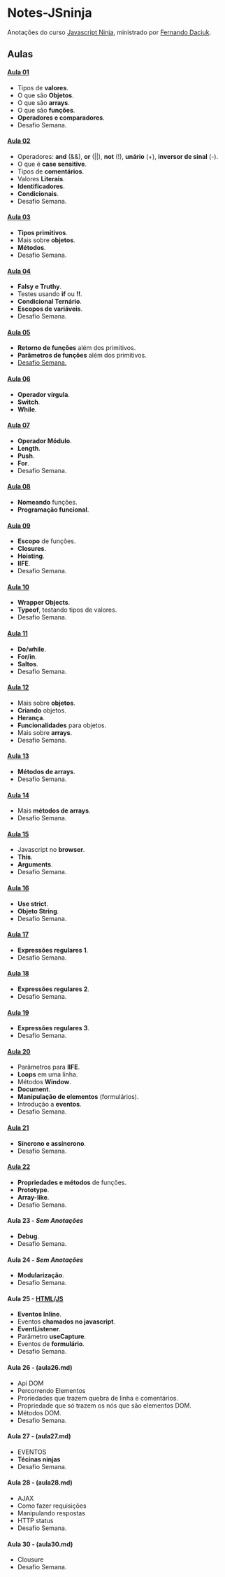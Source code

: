 # Notes-JSninja
Anotações do curso [Javascript Ninja](http://blog.da2k.com.br/curso-javascript-ninja/), ministrado por [Fernando Daciuk](https://github.com/fdaciuk).

## Aulas
#### [Aula 01](01.md)
  * Tipos de __valores__.
  * O que são __Objetos__.
  * O que são __arrays__.
  * O que são __funções__.
  * __Operadores e comparadores__.
  * Desafio Semana.

#### [Aula 02](02.md)
  * Operadores: __and__ (&&), __or__ (||), __not__ (!), __unário__ (+), __inversor de sinal__ (-).
  * O que é __case sensitive__.
  * Tipos de __comentários__.
  * Valores __Literais__.
  * __Identificadores__.
  * __Condicionais__.
  * Desafio Semana.

#### [Aula 03](03.md)
  * __Tipos primitivos__.
  * Mais sobre __objetos__.
  * __Métodos__.
  * Desafio Semana.

#### [Aula 04](.md)
  * __Falsy e Truthy__.
  * Testes usando __if__ ou __!!__.
  * __Condicional Ternário__.
  * __Escopos de variáveis__.
  * Desafio Semana.

#### [Aula 05](05.md)
  * __Retorno de funções__ além dos primitivos.
  * __Parâmetros de funções__ além dos primitivos.
  *  [Desafio Semana.](challenge-05.js)

#### [Aula 06](06.md)
  * __Operador vírgula__.
  * __Switch__.
  * __While__.

#### [Aula 07](07.md)
  * __Operador Módulo__.
  * __Length__.
  * __Push__.
  * __For__.
  * Desafio Semana.

#### [Aula 08](08.md)
  * __Nomeando__ funções.
  * __Programação funcional__.

#### [Aula 09](09.md)
  * __Escopo__ de funções.
  * __Closures__.
  * __Hoisting__.
  * __IIFE__.
  * Desafio Semana.

#### [Aula 10](10.md)
  * __Wrapper Objects__.
  * __Typeof__, testando tipos de valores.
  * Desafio Semana.

#### [Aula 11](11.md)
  * __Do/while__.
  * __For/in__.
  * __Saltos__.
  * Desafio Semana.

#### [Aula 12](12.md)
  * Mais sobre __objetos__.
  * __Criando__ objetos.
  * __Herança__.
  * __Funcionalidades__ para objetos.
  * Mais sobre __arrays__.
  * Desafio Semana.

#### [Aula 13](13.md)
  * __Métodos de arrays__.
  * Desafio Semana.

#### [Aula 14](14.md)
  * Mais __métodos de arrays__.
  * Desafio Semana.
#### [Aula 15](15.md)
  * Javascript no __browser__.
  * __This__.
  * __Arguments__.
  * Desafio Semana.

#### [Aula 16](16.md)
  * __Use strict__.
  * __Objeto String__.
  * Desafio Semana.

#### [Aula 17](17.md)
  * __Expressões regulares 1__.
  * Desafio Semana.

#### [Aula 18](18.md)
 * __Expressões regulares 2__.
  * Desafio Semana.

#### [Aula 19](19.md)
 * __Expressões regulares 3__.
  * Desafio Semana.

#### [Aula 20](20.md)
 * Parâmetros para __IIFE__.
 * __Loops__ em uma linha.
 * Métodos __Window__.
 * __Document__.
 * __Manipulação de elementos__ (formulários).
 * Introdução a __eventos__.
  * Desafio Semana.

#### [Aula 21](21.md)
  * __Síncrono e assíncrono__.
  * Desafio Semana.

#### [Aula 22](22.md)
  * __Propriedades e métodos__ de funções.
  * __Prototype__.
  * __Array-like__.
  * Desafio Semana.

#### Aula 23 - *Sem Anotações*
  * __Debug__.
  * Desafio Semana.

#### Aula 24 - *Sem Anotações*
  * __Modularização__.
  * Desafio Semana.

#### Aula 25 - [HTML](aula25.html)/[JS](aula25.md)
  * __Eventos Inline__.
  * Eventos __chamados no javascript__.
  * __EventListener__.
  * Parâmetro __useCapture__.
  * Eventos de __formulário__.
  * Desafio Semana.

#### Aula 26 - (aula26.md)
  * Api DOM
  * Percorrendo Elementos
  * Proriedades que trazem quebra de linha e comentários.
  * Propriedade que só trazem os nós que são elementos DOM.
  * Métodos DOM.
  * Desafio Semana.

#### Aula 27 - (aula27.md)
  * EVENTOS
  * __Técinas ninjas__
  * Desafio Semana.

#### Aula 28 - (aula28.md)
  * AJAX
  * Como fazer requisições
  * Manipulando respostas
  * HTTP status
  * Desafio Semana.

#### Aula 30 - (aula30.md)
  * Clousure
  * Desafio Semana.
